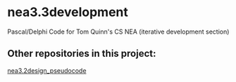 # nea3.3development
Pascal/Delphi Code for Tom Quinn's CS NEA (iterative development section)

## Other repositories in this project:
[nea3.2design_pseudocode](https://github.com/tomquinn04/nea3.2design_pseudocode)
